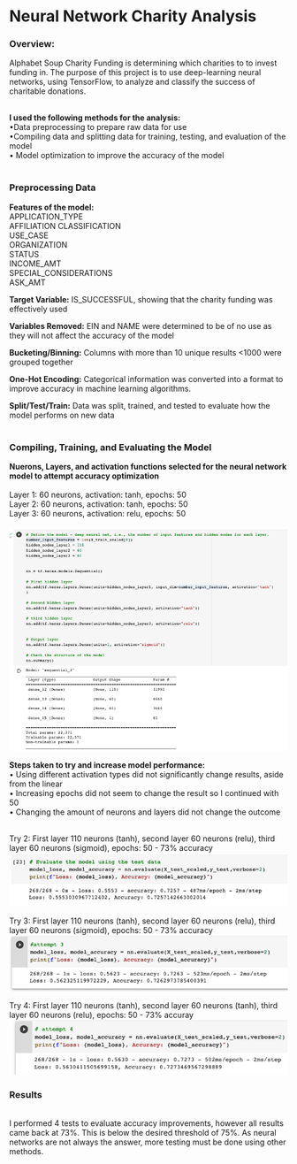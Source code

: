 # Neural Network Charity Analysis

### Overview:
Alphabet Soup Charity Funding is determining which charities to to invest funding in. The purpose of this project is to use deep-learning neural networks, using TensorFlow, to analyze and classify the success of charitable donations.
<br>
<BR>
  
  
<strong>I used the following methods for the analysis:</strong>
<BR>
•Data preprocessing to prepare raw data for use
<BR>
•Compiling data and splitting data for training, testing, and evaluation of the model
<br>
• Model optimization to improve the accuracy of the model
<BR>
<BR>
  
  

### Preprocessing Data
<strong>Features of the model:</strong>
<BR>
APPLICATION_TYPE<BR> 
AFFILIATION CLASSIFICATION
<BR>USE_CASE
<BR>ORGANIZATION
<BR>STATUS
<BR>INCOME_AMT
<BR>SPECIAL_CONSIDERATIONS
<BR>ASK_AMT
<BR>
  

<strong>Target Variable:</strong> 
IS_SUCCESSFUL, showing that the charity funding was effectively used 
<BR>
  
<strong>Variables Removed:</strong> EIN and NAME were determined to be of no use as they will not affect the accuracy of the model
<BR>
  
<strong>Bucketing/Binning:</strong> Columns with more than 10 unique results <1000 were grouped together
<BR>
  
<strong>One-Hot Encoding:</strong> Categorical information was converted into a format to improve accuracy in machine learning algorithms.
<BR>
  
<strong>Split/Test/Train:</strong> Data was split, trained, and tested to evaluate how the model performs on new data
<BR>
<BR>

  
### Compiling, Training, and Evaluating the Model

<strong>Nuerons, Layers, and activation functions selected for the neural network model to attempt accuracy optimization</strong>
<BR>
<BR>
Layer 1: 60 neurons, activation: tanh, epochs: 50
<BR> 
Layer 2: 60 neurons, activation: tanh, epochs: 50
<BR>
Layer 3: 60 neurons, activation: relu, epochs: 50
<BR>
<BR>
<img src="https://github.com/meggrooms/Neural_Network_Charity_Analysis/blob/main/images/neurons_activation.png">
<BR>

  

<strong>Steps taken to try and increase model performance:</strong>
<BR>
• Using different activation types did not significantly change results, aside from the linear
<BR>
• Increasing epochs did not seem to change the result so I continued with 50
<BR>
• Changing the amount of neurons and layers did not change the outcome
<BR><BR>
  

Try 2: First layer 110 neurons (tanh), second layer 60 neurons (relu), third layer 60 neurons (sigmoid), epochs: 50 - 73% accuracy
<BR>
<img src="https://github.com/meggrooms/Neural_Network_Charity_Analysis/blob/main/images/2_attempt.png">
<BR>
  
Try 3: First layer 110 neurons (tanh), second layer 60 neurons (relu), third layer 60 neurons (sigmoid), epochs: 50 - 73% accuracy
<BR>
<img src="https://github.com/meggrooms/Neural_Network_Charity_Analysis/blob/main/images/3_attempt.png">
<BR>
  
  
Try 4: First layer 110 neurons (tanh), second layer 60 neurons (tanh), third layer 60 neurons (relu), epochs: 50 - 73% accuray
<BR>
<img src="https://github.com/meggrooms/Neural_Network_Charity_Analysis/blob/main/images/4_attempt.png">
<BR>
### Results
<BR>
I performed 4 tests to evaluate accuracy improvements, however all results came back at 73%. This is below the desired threshold of 75%. As neural networks are not always the answer, more testing must be done using other methods.

